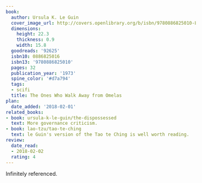 ```yaml
---
book:
  author: Ursula K. Le Guin
  cover_image_url: http://covers.openlibrary.org/b/isbn/9780886825010-L.jpg
  dimensions:
    height: 22.3
    thickness: 0.9
    width: 15.8
  goodreads: '92625'
  isbn10: 0886825016
  isbn13: '9780886825010'
  pages: 32
  publication_year: '1973'
  spine_color: '#d7a794'
  tags:
  - scifi
  title: The Ones Who Walk Away from Omelas
plan:
  date_added: '2018-02-01'
related_books:
- book: ursula-k-le-guin/the-dispossessed
  text: More governance criticism.
- book: lao-tzu/tao-te-ching
  text: le Guin's version of the Tao te Ching is well worth reading.
review:
  date_read:
  - 2018-02-02
  rating: 4
---
```

Infinitely referenced.
